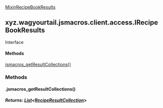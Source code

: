 
[MixinRecipeBookResults](1.9.2/xyz/wagyourtail/jsmacros/client/mixins/access/MixinRecipeBookResults.html)

xyz.wagyourtail.jsmacros.client.access.IRecipeBookResults
---------------------------------------------------------

Interface
#### 

#### Methods

[jsmacros\_getResultCollections()](#jsmacros_getResultCollections-)



### Methods

#### .jsmacros\_getResultCollections()


##### Returns: [List](https://docs.oracle.com/javase/8/docs/api/index.html?java/util/List.html)<[RecipeResultCollection](https://wagyourtail.xyz/Projects/MinecraftMappingViewer/App?mapping=INTERMEDIARY,YARN&version=1.20.5&search=net/minecraft/client/gui/screen/recipebook/RecipeResultCollection)>




